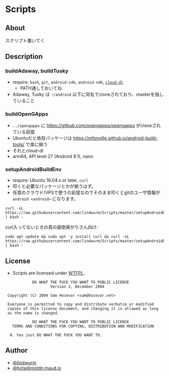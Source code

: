 # Scripts

## About

スクリプト置いてく

## Description

### buildAdaway, buildTusky

* require: `bash`, `git`, `android-sdk`, `android-ndk`, [`cloud-dl`](https://github.com/cghdev/cloud-dl)
    - PATH通しておいてね
* Adaway, Tusky は `~/android` 以下に同名でcloneされており、masterを指していること

### buildOpenGApps

* `../opengapps` に https://github.com/opengapps/opengapps がcloneされている前提
* Ubuntuだと依存パッケージは https://mfonville.github.io/android-build-tools/ で楽に揃う
* それとcloud-dl
* arm64, API level 27 (Android 8.1), nano

### setupAndroidBuildEnv

* require: Ubuntu 16.04.x or later, `curl`
* 叩くと必要なパッケージとかが揃うはず。
* 任意のクラウド/VPSで使うの前提なのでそのまま叩くとgitのユーザ情報が `android <android>` になります。

```
curl -sL https://raw.githubusercontent.com/lindwurm/Scripts/master/setupAndroidBuildEnv.sh | bash -
```

curl入ってないときの真の面倒臭がりさん向け:

```
sudo apt update && sudo apt -y install curl && curl -sL https://raw.githubusercontent.com/lindwurm/Scripts/master/setupAndroidBuildEnv.sh | bash -
```

## License

- Scripts are licensed under [WTFPL](http://www.wtfpl.net/).

```
            DO WHAT THE FUCK YOU WANT TO PUBLIC LICENSE
                    Version 2, December 2004

 Copyright (C) 2004 Sam Hocevar <sam@hocevar.net>

 Everyone is permitted to copy and distribute verbatim or modified
 copies of this license document, and changing it is allowed as long
 as the name is changed.

            DO WHAT THE FUCK YOU WANT TO PUBLIC LICENSE
   TERMS AND CONDITIONS FOR COPYING, DISTRIBUTION AND MODIFICATION

  0. You just DO WHAT THE FUCK YOU WANT TO.
```

## Author

- [@lindwurm](https://github.com/lindwurm)
- [@hota@mstdn.maud.io](https://mstdn.maud.io/@hota)
